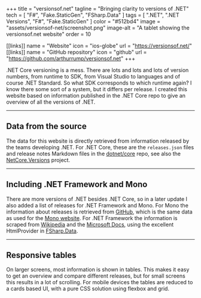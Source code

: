 +++
title = "versionsof.net"
tagline = "Bringing clarity to versions of .NET"
tech = [ "F#", "Fake.StaticGen", "FSharp.Data" ]
tags = [ ".NET", ".NET Versions", "F#", "Fake.StaticGen" ]
color = "#512bd4"
image = "assets/versionsof-net/screenshot.png"
image-alt = "A tablet showing the versionsof.net website"
order = 10

[[links]]
name = "Website"
icon = "ios-globe"
url = "https://versionsof.net/"
[[links]]
name = "GitHub repository"
icon = "github"
url = "https://github.com/arthurrump/versionsof.net"
+++

.NET Core versioning is a mess. There are lots and lots and lots of version numbers, from runtime to SDK, from Visual Studio to languages and of course .NET Standard. So what SDK corresponds to which runtime again? I know there some sort of a system, but it differs per release. I created this website based on information published in the .NET Core repo to give an overview of all the versions of .NET.

---

## Data from the source
The data for this website is directly retrieved from information released by the teams developing .NET. For .NET Core, these are the `releases.json` files and release notes Markdown files in the [dotnet/core](https://github.com/dotnet/core) repo, see also the [NetCore.Versions](/projects/netcore-versions) project.

---

## Including .NET Framework and Mono
There are more versions of .NET besides .NET Core, so in a later update I also added a list of releases for .NET Framework and Mono. For Mono the information about releases is retrieved from [GitHub](https://github.com/mono/website/tree/gh-pages/docs/about-mono/releases), which is the same data as used for the [Mono website](https://www.mono-project.com/docs/about-mono/releases/). For .NET Framework the information is scraped from [Wikipedia](https://en.wikipedia.org/wiki/Template:.NET_Framework_version_history) and the [Microsoft Docs](https://docs.microsoft.com/en-us/dotnet/framework/migration-guide/versions-and-dependencies), using the excellent HtmlProvider in [FSharp.Data](http://fsharp.github.io/FSharp.Data/).

---

## Responsive tables
On larger screens, most information is shown in tables. This makes it easy to get an overview and compare different releases, but for small screens this results in a lot of scrolling. For mobile devices the tables are reduced to a cards based UI, with a pure CSS solution using flexbox and grid.